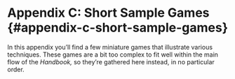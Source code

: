 # Appendix C: Short Sample Games {#appendix-c-short-sample-games}

In this appendix you’ll find a few miniature games that illustrate various techniques. These games are a bit too complex to fit well within the main flow of the _Handbook,_ so they’re gathered here instead, in no particular order.